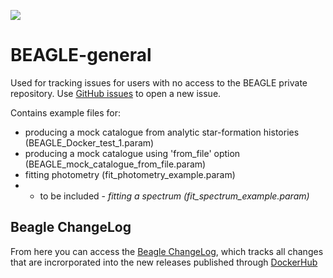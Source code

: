 <a href="https://join.slack.com/t/beaglenewusers/shared_invite/zt-2e0o2e9jr-tqMrNLGDb1Q40V9l8pPZ2A"><img src="https://badgen.net/badge/icon/Join%20us%20on%20Slack?icon=slack&label"/></a>

# BEAGLE-general

Used for tracking issues for users with no access to the BEAGLE private repository. Use [GitHub issues](https://github.com/jacopo-chevallard/BEAGLE-general/issues) to open a new issue. 


Contains example files for:
* producing a mock catalogue from analytic star-formation histories (BEAGLE_Docker_test_1.param)
* producing a mock catalogue using 'from_file' option (BEAGLE_mock_catalogue_from_file.param)
* fitting photometry (fit_photometry_example.param)
* - to be included - *fitting a spectrum (fit_spectrum_example.param)*

## Beagle ChangeLog

From here you can access the [Beagle ChangeLog](https://beagle.netlify.com/), which tracks all changes that are incrorporated into the new releases published through [DockerHub](https://cloud.docker.com/u/beagletool/repository/docker/beagletool/beagle)  
